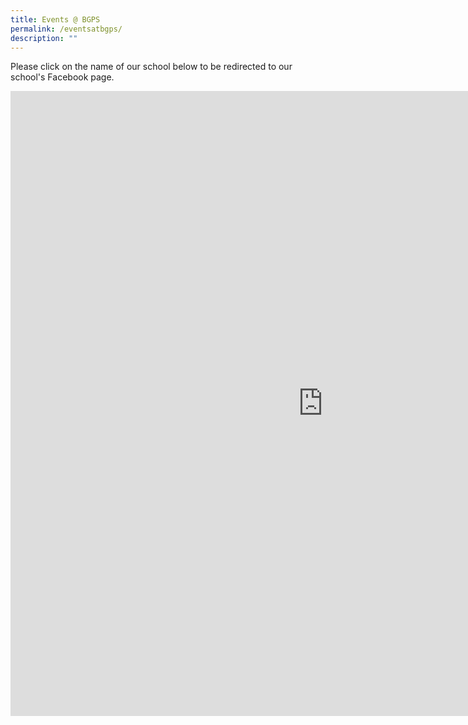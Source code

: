 ```yaml
---
title: Events @ BGPS
permalink: /eventsatbgps/
description: ""
---
```

Please click on the name of our school below to be redirected to our school's Facebook page. 

<iframe allow="autoplay; clipboard-write; encrypted-media; picture-in-picture; web-share" allowfullscreen="true" frameborder="0" scrolling="no" style="border:none;overflow:hidden" height="1000" width="1000" src="https://www.facebook.com/plugins/page.php?href=https%3A%2F%2Fwww.facebook.com%2Fprofile.php%3Fid%3D100063517780837&amp;tabs=timeline&amp;width=1000&amp;height=1000&amp;small_header=false&amp;adapt_container_width=true&amp;hide_cover=false&amp;show_facepile=true&amp;appId=6052908834755363"></iframe>